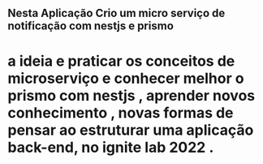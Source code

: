 ## Nesta Aplicação Crio um micro serviço de notificação com nestjs e prismo

# a ideia e praticar os conceitos de microserviço e conhecer melhor o prismo com nestjs , aprender novos conhecimento , novas formas de pensar ao estruturar uma aplicação back-end, no ignite lab 2022 .